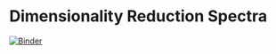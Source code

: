 # Dimensionality Reduction Spectra

[![Binder](https://mybinder.org/badge_logo.svg)](https://mybinder.org/v2/gh/TheRealJavioli/ml-physics-notebooks/HEAD?labpath=dimensionality_reduction_spectra%dimensionality_reduction_spectra.ipynb)